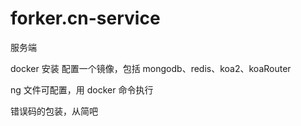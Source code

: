 # forker.cn-service

服务端

docker 安装
配置一个镜像，包括 mongodb、redis、koa2、koaRouter

ng 文件可配置，用 docker 命令执行

错误码的包装，从简吧
